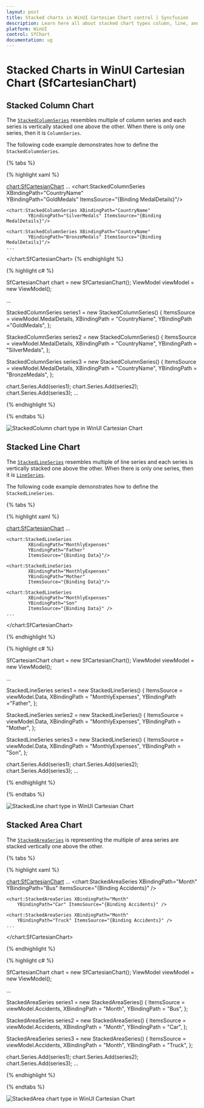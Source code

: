 ```yaml
---
layout: post
title: Stacked charts in WinUI Cartesian Chart control | Syncfusion
description: Learn here all about stacked chart types column, line, and area in Syncfusion WinUI Chart(SfChart) control.
platform: WinUI
control: SfChart
documentation: ug
---
```


# Stacked Charts in WinUI Cartesian Chart (SfCartesianChart)

## Stacked Column Chart

The [`StackedColumnSeries`]() resembles multiple of column series and each series is vertically stacked one above the other. When there is only one series, then it is `ColumnSeries`. 

The following code example demonstrates how to define the `StackedColumnSeries`.

{% tabs %}

{% highlight xaml %}

<chart:SfCartesianChart>
    ...
    <chart:StackedColumnSeries XBindingPath="CountryName"    
            YBindingPath="GoldMedals" ItemsSource="{Binding MedalDetails}"/>

    <chart:StackedColumnSeries XBindingPath="CountryName" 
            YBindingPath="SilverMedals" ItemsSource="{Binding MedalDetails}"/> 

    <chart:StackedColumnSeries XBindingPath="CountryName" 
            YBindingPath="BronzeMedals" ItemsSource="{Binding MedalDetails}"/>
    ...
</chart:SfCartesianChart>
{% endhighlight %}

{% highlight c# %}

SfCartesianChart chart = new SfCartesianChart();
ViewModel viewModel = new ViewModel();

...

StackedColumnSeries series1 = new StackedColumnSeries()
{
    ItemsSource = viewModel.MedalDetails,
    XBindingPath = "CountryName",
    YBindingPath ="GoldMedals",
};

StackedColumnSeries series2 = new StackedColumnSeries()
{
    ItemsSource = viewModel.MedalDetails,
    XBindingPath = "CountryName",
    YBindingPath = "SilverMedals",
};

StackedColumnSeries series3 = new StackedColumnSeries()
{
    ItemsSource = viewModel.MedalDetails,
    XBindingPath = "CountryName",
    YBindingPath = "BronzeMedals",
};

chart.Series.Add(series1);
chart.Series.Add(series2);
chart.Series.Add(series3);
...

{% endhighlight %}

{% endtabs %}

![StackedColumn chart type in WinUI Cartesian Chart](Stacking_Series_Images/stackedcolumn_chart.png)

## Stacked Line Chart

The [`StackedLineSeries`]() resembles multiple of line series and each series is vertically stacked one above the other. When there is only one series, then it is [`LineSeries`](). 

The following code example demonstrates how to define the `StackedLineSeries`.

{% tabs %}

{% highlight xaml %}

<chart:SfCartesianChart>
    ...

    <chart:StackedLineSeries  
            XBindingPath="MonthlyExpenses"    
            YBindingPath="Father" 
            ItemsSource="{Binding Data}"/>

    <chart:StackedLineSeries
            XBindingPath="MonthlyExpenses" 
            YBindingPath="Mother"
            ItemsSource="{Binding Data}"/> 

    <chart:StackedLineSeries 
            XBindingPath="MonthlyExpenses" 
            YBindingPath="Son"
            ItemsSource="{Binding Data}" />
    ...
</chart:SfCartesianChart>

{% endhighlight %}

{% highlight c# %}

SfCartesianChart chart = new SfCartesianChart();
ViewModel viewModel = new ViewModel();

...

StackedLineSeries series1 = new StackedLineSeries()
{
    ItemsSource = viewModel.Data,
    XBindingPath = "MonthlyExpenses",
    YBindingPath ="Father",
};

StackedLineSeries series2 = new StackedLineSeries()
{
    ItemsSource = viewModel.Data,
    XBindingPath = "MonthlyExpenses",
    YBindingPath = "Mother",
};

StackedLineSeries series3 = new StackedLineSeries()
{
    ItemsSource = viewModel.Data,
    XBindingPath = "MonthlyExpenses",
    YBindingPath = "Son",
};

chart.Series.Add(series1);
chart.Series.Add(series2);
chart.Series.Add(series3);
...

{% endhighlight %}

{% endtabs %}

![StackedLine chart type in WinUI Cartesian Chart](Stacking_Series_Images/stackedline_chart.png)

## Stacked Area Chart

The [`StackedAreaSeries`]() is representing the multiple of area series are stacked vertically one above the other. 

{% tabs %}

{% highlight xaml %}

<chart:SfCartesianChart>
    ...
    <chart:StackedAreaSeries XBindingPath="Month" 
        YBindingPath="Bus" ItemsSource="{Binding Accidents}" />

    <chart:StackedAreaSeries XBindingPath="Month"         
        YBindingPath="Car" ItemsSource="{Binding Accidents}" />

    <chart:StackedAreaSeries XBindingPath="Month"                 
        YBindingPath="Truck" ItemsSource="{Binding Accidents}" />
    ...
</chart:SfCartesianChart>

{% endhighlight %}

{% highlight c# %}

SfCartesianChart chart = new SfCartesianChart();
ViewModel viewModel = new ViewModel();

...

StackedAreaSeries series1 = new StackedAreaSeries()
{
    ItemsSource = viewModel.Accidents,
    XBindingPath = "Month",
    YBindingPath = "Bus",
};

StackedAreaSeries series2 = new StackedAreaSeries()
{
    ItemsSource = viewModel.Accidents,
    XBindingPath = "Month",
    YBindingPath = "Car",
};

StackedAreaSeries series3 = new StackedAreaSeries()
{
    ItemsSource = viewModel.Accidents,
    XBindingPath = "Month",
    YBindingPath = "Truck",
};

chart.Series.Add(series1);
chart.Series.Add(series2);
chart.Series.Add(series3);
...

{% endhighlight %}

{% endtabs %}

![StackedArea chart type in WinUI Cartesian Chart](Stacking_Series_Images/stackedarea_chart.png)


